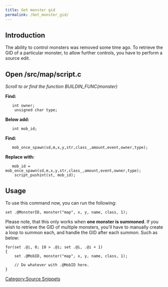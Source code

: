 ```yaml
---
title: Get monster gid
permalink: /Get_monster_gid/
---
```


Introduction
------------

The ability to control monsters was removed some time ago. To retrieve the GID of a particular monster, to allow further controls, you have to perform a source edit.

Open /src/map/script.c
----------------------

*Scroll to or find the function BUILDIN_FUNC(monster)*

**Find:**

       int owner;
        unsigned char type;

**Below add:**

       int mob_id;

**Find:**

       mob_once_spawn(sd,m,x,y,str,class_,amount,event,owner,type);

**Replace with:**

       mob_id = mob_once_spawn(sd,m,x,y,str,class_,amount,event,owner,type);
        script_pushint(st, mob_id);

Usage
-----

To use this command now, you can run the following:

    set .@MonsterID, monster("map", x, y, name, class, 1);

Please note, that this only works when **one monster is summoned**. If you wish to retrieve the GID of multiple monsters, you'll have to manually create a loop to summon each, and handle the GID after each summon. Such as below:

    for(set .@i, 0; 10 > .@i; set .@i, .@i + 1)
    {
        set .@MobID, monster("map", x, y, name, class, 1);

        // Do whatever with .@MobID here.
    }

[Category:Source Snippets](/Category:Source_Snippets "wikilink")